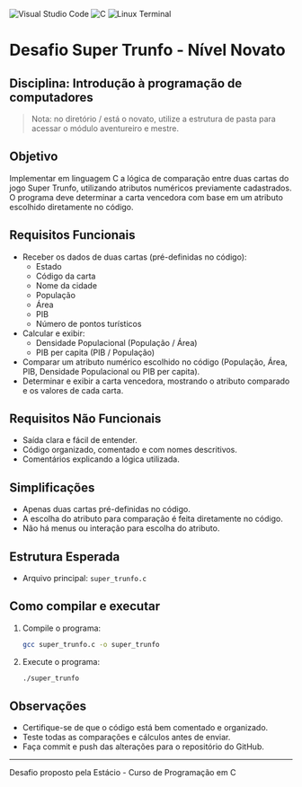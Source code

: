 ![Visual Studio Code](https://img.shields.io/badge/Visual%20Studio%20Code-0078d7.svg?style=for-the-badge&logo=visual-studio-code&logoColor=white)
![C](https://img.shields.io/badge/c-%2300599C.svg?style=for-the-badge&logo=c&logoColor=white) ![Linux Terminal](https://img.shields.io/badge/-Terminal-000000?style=for-the-badge&logo=linux&logoColor=white) 

# Desafio Super Trunfo - Nível Novato

## Disciplina: Introdução à programação de computadores 

> Nota: no diretório / está o novato, utilize a estrutura de pasta para acessar o módulo aventureiro e mestre.

## Objetivo
Implementar em linguagem C a lógica de comparação entre duas cartas do jogo Super Trunfo, utilizando atributos numéricos previamente cadastrados. O programa deve determinar a carta vencedora com base em um atributo escolhido diretamente no código.

## Requisitos Funcionais
- Receber os dados de duas cartas (pré-definidas no código):
  - Estado
  - Código da carta
  - Nome da cidade
  - População
  - Área
  - PIB
  - Número de pontos turísticos
- Calcular e exibir:
  - Densidade Populacional (População / Área)
  - PIB per capita (PIB / População)
- Comparar um atributo numérico escolhido no código (População, Área, PIB, Densidade Populacional ou PIB per capita).
- Determinar e exibir a carta vencedora, mostrando o atributo comparado e os valores de cada carta.

## Requisitos Não Funcionais
- Saída clara e fácil de entender.
- Código organizado, comentado e com nomes descritivos.
- Comentários explicando a lógica utilizada.

## Simplificações
- Apenas duas cartas pré-definidas no código.
- A escolha do atributo para comparação é feita diretamente no código.
- Não há menus ou interação para escolha do atributo.

## Estrutura Esperada
- Arquivo principal: `super_trunfo.c`

## Como compilar e executar
1. Compile o programa:
   ```bash
   gcc super_trunfo.c -o super_trunfo
   ```
2. Execute o programa:
   ```bash
   ./super_trunfo
   ```

## Observações
- Certifique-se de que o código está bem comentado e organizado.
- Teste todas as comparações e cálculos antes de enviar.
- Faça commit e push das alterações para o repositório do GitHub.

---

Desafio proposto pela Estácio - Curso de Programação em C
